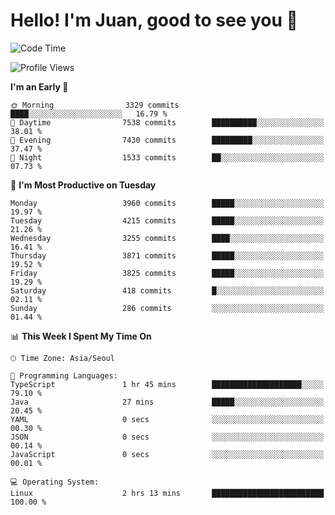 # Hello! I'm Juan, good to see you 👋

<!--
**Y-k-Y/Y-k-Y** is a ✨ _special_ ✨ repository because its `README.md` (this file) appears on your GitHub profile.

Here are some ideas to get you started:

- 🔭 I’m currently working on ...
- 🌱 I’m currently learning ...
- 👯 I’m looking to collaborate on ...
- 🤔 I’m looking for help with ...
- 💬 Ask me about ...
- 📫 How to reach me: ...
- 😄 Pronouns: ...
- ⚡ Fun fact: ...
-->
<!--
![Profile views](https://gpvc.arturio.dev/Y-k-Y)

[![Omid Nikrah StackOverflow](https://github-readme-stackoverflow.vercel.app/?userID=9517076)](https://stackoverflow.com/users/9517076/i-have-10-fingers)
-->

<!--START_SECTION:waka-->
![Code Time](http://img.shields.io/badge/Code%20Time-1%2C759%20hrs%2059%20mins-blue)

![Profile Views](http://img.shields.io/badge/Profile%20Views-1-blue)

**I'm an Early 🐤** 

```text
🌞 Morning                3329 commits        ████░░░░░░░░░░░░░░░░░░░░░   16.79 % 
🌆 Daytime                7538 commits        ██████████░░░░░░░░░░░░░░░   38.01 % 
🌃 Evening                7430 commits        █████████░░░░░░░░░░░░░░░░   37.47 % 
🌙 Night                  1533 commits        ██░░░░░░░░░░░░░░░░░░░░░░░   07.73 % 
```
📅 **I'm Most Productive on Tuesday** 

```text
Monday                   3960 commits        █████░░░░░░░░░░░░░░░░░░░░   19.97 % 
Tuesday                  4215 commits        █████░░░░░░░░░░░░░░░░░░░░   21.26 % 
Wednesday                3255 commits        ████░░░░░░░░░░░░░░░░░░░░░   16.41 % 
Thursday                 3871 commits        █████░░░░░░░░░░░░░░░░░░░░   19.52 % 
Friday                   3825 commits        █████░░░░░░░░░░░░░░░░░░░░   19.29 % 
Saturday                 418 commits         █░░░░░░░░░░░░░░░░░░░░░░░░   02.11 % 
Sunday                   286 commits         ░░░░░░░░░░░░░░░░░░░░░░░░░   01.44 % 
```


📊 **This Week I Spent My Time On** 

```text
🕑︎ Time Zone: Asia/Seoul

💬 Programming Languages: 
TypeScript               1 hr 45 mins        ████████████████████░░░░░   79.10 % 
Java                     27 mins             █████░░░░░░░░░░░░░░░░░░░░   20.45 % 
YAML                     0 secs              ░░░░░░░░░░░░░░░░░░░░░░░░░   00.30 % 
JSON                     0 secs              ░░░░░░░░░░░░░░░░░░░░░░░░░   00.14 % 
JavaScript               0 secs              ░░░░░░░░░░░░░░░░░░░░░░░░░   00.01 % 

💻 Operating System: 
Linux                    2 hrs 13 mins       █████████████████████████   100.00 % 
```


<!--END_SECTION:waka-->
